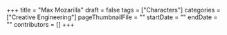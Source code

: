 +++
title = "Max Mozarilla"
draft = false
tags = ["Characters"]
categories = ["Creative Engineering"]
pageThumbnailFile = ""
startDate = ""
endDate = ""
contributors = []
+++
